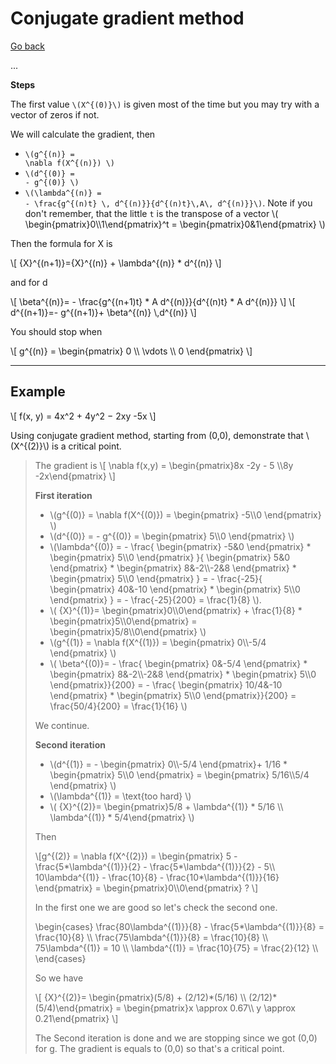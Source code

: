 # Conjugate gradient method

[Go back](..)

...

**Steps**

<p>
The first value
<code class="mathjax_process">\(X^{(0)}\)</code>
is given most of the time but you may try with a
vector of zeros if not.
</p>

We will calculate the gradient, then

<ul>
<li><code class="mathjax_process">\(g^{(n)} =
\nabla f(X^{(n)}) \)</code></li>
<li><code class="mathjax_process">\(d^{(0)} =
- g^{(0)} \)</code></li>
<li><code class="mathjax_process">\(\lambda^{(n)} =
- \frac{g^{(n)t} \, d^{(n)}}{d^{(n)t}\,A\, d^{(n)}}\)</code>.
Note if you don't remember, that the little <code>t</code>
is the transpose of a vector <span>
\(
\begin{pmatrix}0\\1\end{pmatrix}^t =
\begin{pmatrix}0&1\end{pmatrix}
\)
</span>
</li>
</ul>

Then the formula for X is

<div>
\[
{X}^{(n+1)}={X}^{(n)} 
+ \lambda^{(n)} * d^{(n)}
\]
</div>

and for d

<div>
\[
\beta^{(n)}=
- \frac{g^{(n+1)t} * A d^{(n)}}{d^{(n)t} * A d^{(n)}}
\]
\[
d^{(n+1)}=- g^{(n+1)}+
\beta^{(n)} \,d^{(n)}
\]
</div>

You should stop when

<div>
\[
g^{(n)} = 
\begin{pmatrix}
0 \\ \vdots \\ 0
\end{pmatrix}
\]
</div>

<hr class="sr">

## Example

<p>
\[
f(x, y) = 4x^2 + 4y^2 − 2xy -5x
\]
</p>

<div>
Using conjugate gradient method, starting from
(0,0), demonstrate that
<span class="mathjax_process">\(X^{(2)}\)
</span>
is a critical point.
</div>

<blockquote class="spoiler">
<p>The gradient is
\[ \nabla f(x,y) = \begin{pmatrix}8x -2y - 5
\\8y -2x\end{pmatrix} \] </p>

<p><b>First iteration</b></p>
<ul>
<li class="mathjax_process">\(g^{(0)} =
\nabla f(X^{(0)}) = 
\begin{pmatrix}
-5\\0
\end{pmatrix}
\)
</li>
<li class="mathjax_process">\(d^{(0)} =
- g^{(0)} =
\begin{pmatrix}
5\\0
\end{pmatrix}
\)
</li>
<li class="mathjax_process">\(\lambda^{(0)} =
- 
\frac{
\begin{pmatrix}
-5&0
\end{pmatrix}
*
\begin{pmatrix}
5\\0
\end{pmatrix}
}{
\begin{pmatrix}
5&0
\end{pmatrix}
*
\begin{pmatrix}
8&-2\\-2&8
\end{pmatrix}
*
\begin{pmatrix}
5\\0
\end{pmatrix}
}
=
- \frac{-25}{
\begin{pmatrix}
40&-10
\end{pmatrix}
*
\begin{pmatrix}
5\\0
\end{pmatrix}
}
=
- \frac{-25}{200}
= \frac{1}{8}
\).
</li>
<li class="mathjax_process">
\(
{X}^{(1)}= \begin{pmatrix}0\\0\end{pmatrix}
+ \frac{1}{8} * \begin{pmatrix}5\\0\end{pmatrix}
= \begin{pmatrix}5/8\\0\end{pmatrix}
\)
</li>
<li class="mathjax_process">\(g^{(1)} =
\nabla f(X^{(1)}) = 
\begin{pmatrix}
0\\-5/4
\end{pmatrix}
\)
</li>
<li class="mathjax_process">
\(
\beta^{(0)}=
- \frac{
\begin{pmatrix}
0&-5/4
\end{pmatrix}
*
\begin{pmatrix}
8&-2\\-2&8
\end{pmatrix}
*
\begin{pmatrix}
5\\0
\end{pmatrix}}{200}
=
- \frac{
\begin{pmatrix}
10/4&-10
\end{pmatrix}
*
\begin{pmatrix}
5\\0
\end{pmatrix}}{200}
= \frac{50/4}{200}
= \frac{1}{16}
\)
</li>
</ul>

We continue.

<p><b>Second iteration</b></p>
<ul>
<li class="mathjax_process">\(d^{(1)} =
- \begin{pmatrix}
0\\-5/4
\end{pmatrix}+ 1/16  *  \begin{pmatrix}
5\\0
\end{pmatrix}
=
\begin{pmatrix}
5/16\\5/4
\end{pmatrix}
\)
</li>
<li class="mathjax_process">\(\lambda^{(1)}
= \text{too hard}
\)
</li>
<li class="mathjax_process">
\(
{X}^{(2)}= \begin{pmatrix}5/8 + \lambda^{(1)} * 5/16
\\ \lambda^{(1)} * 5/4\end{pmatrix}
\)
</li>
</ul>

Then 


<div class="mathjax_process">\[g^{(2)} =
\nabla f(X^{(2)}) = 
\begin{pmatrix}
5 - \frac{5*\lambda^{(1)}}{2}
- \frac{5*\lambda^{(1)}}{2} - 5\\
10\lambda^{(1)} - \frac{10}{8}
- \frac{10*\lambda^{(1)}}{16}
\end{pmatrix} =
\begin{pmatrix}0\\0\end{pmatrix} ?
\]
</div>

In the first one we are good so let's check the
second one.

<div class="mathjax_process">
\begin{cases}
\frac{80\lambda^{(1)}}{8} - \frac{5*\lambda^{(1)}}{8}
= \frac{10}{8} \\
\frac{75\lambda^{(1)}}{8} = \frac{10}{8} \\
75\lambda^{(1)} = 10 \\
\lambda^{(1)} = \frac{10}{75} = \frac{2}{12} \\
\end{cases}

So we have

<div class="mathjax_process">\[
{X}^{(2)}= 
\begin{pmatrix}(5/8) + (2/12)*(5/16)
\\ (2/12)*(5/4)\end{pmatrix}
=
\begin{pmatrix}x \approx  0.67\\ y \approx 0.21\end{pmatrix}
\]
</div>

The Second iteration is done and we are stopping
since we got (0,0) for g. The gradient is equals
to (0,0) so that's a critical point.

</div>

</blockquote>